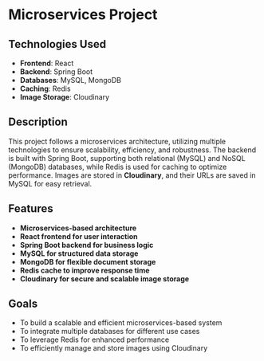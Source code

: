 # Microservices Project

## Technologies Used
- **Frontend**: React  
- **Backend**: Spring Boot  
- **Databases**: MySQL, MongoDB  
- **Caching**: Redis  
- **Image Storage**: Cloudinary  

## Description
This project follows a microservices architecture, utilizing multiple technologies to ensure scalability, efficiency, and robustness. The backend is built with Spring Boot, supporting both relational (MySQL) and NoSQL (MongoDB) databases, while Redis is used for caching to optimize performance. Images are stored in **Cloudinary**, and their URLs are saved in MySQL for easy retrieval.

## Features
- **Microservices-based architecture**
- **React frontend for user interaction**
- **Spring Boot backend for business logic**
- **MySQL for structured data storage**
- **MongoDB for flexible document storage**
- **Redis cache to improve response time**
- **Cloudinary for secure and scalable image storage**

## Goals
- To build a scalable and efficient microservices-based system  
- To integrate multiple databases for different use cases  
- To leverage Redis for enhanced performance  
- To efficiently manage and store images using Cloudinary  

